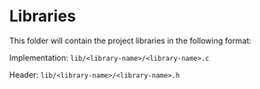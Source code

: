 # Libraries

This folder will contain the project libraries in the following format:
<br/>

Implementation: `lib/<library-name>/<library-name>.c`

Header: `lib/<library-name>/<library-name>.h`

